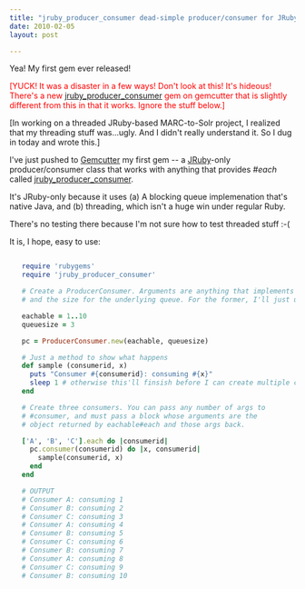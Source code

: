 ```yaml
---
title: "jruby_producer_consumer dead-simple producer/consumer for JRuby"
date: 2010-02-05
layout: post

---
```


Yea! My first gem ever released!

<p style="color: red">[YUCK! It was a disaster in a few ways! Don't look at this! It's hideous! There's a new <a href="http://rdoc.info/projects/billdueber/jruby_producer_consumer">jruby_producer_consumer</a> gem on gemcutter that is slightly different from this in that it works. Ignore the stuff below.]</p>

[In working on a threaded JRuby-based MARC-to-Solr project, I realized that my threading stuff was...ugly. And
I didn't really understand it. So I dug in today and wrote this.]

I've just pushed to [Gemcutter](http://gemcutter.org/) my first gem -- a [JRuby](http://jruby.org/)-only
producer/consumer class that works with anything that provides _#each_ called [jruby_producer_consumer](http://gemcutter.org/gems/jruby_producer_consumer).

It's JRuby-only because it uses (a) A blocking queue implemenation that's native Java, and (b) threading, which isn't
a huge win under regular Ruby.

There's no testing there because I'm not sure how to test threaded stuff :-(

It is, I hope, easy to use:


~~~ruby

   require 'rubygems'
   require 'jruby_producer_consumer'

   # Create a ProducerConsumer. Arguments are anything that implements #each
   # and the size for the underlying queue. For the former, I'll just use a Range object.

   eachable = 1..10
   queuesize = 3

   pc = ProducerConsumer.new(eachable, queuesize)

   # Just a method to show what happens
   def sample (consumerid, x)
     puts "Consumer #{consumerid}: consuming #{x}"
     sleep 1 # otherwise this'll finsish before I can create multiple consumers
   end

   # Create three consumers. You can pass any number of args to
   # #consumer, and must pass a block whose arguments are the
   # object returned by eachable#each and those args back.

   ['A', 'B', 'C'].each do |consumerid|
     pc.consumer(consumerid) do |x, consumerid|
       sample(consumerid, x)
     end
   end

   # OUTPUT
   # Consumer A: consuming 1
   # Consumer B: consuming 2
   # Consumer C: consuming 3
   # Consumer A: consuming 4
   # Consumer B: consuming 5
   # Consumer C: consuming 6
   # Consumer B: consuming 7
   # Consumer A: consuming 8
   # Consumer C: consuming 9
   # Consumer B: consuming 10


~~~
